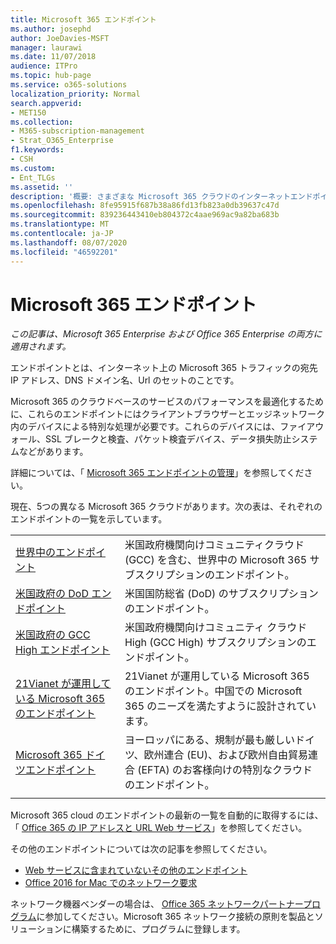 ```yaml
---
title: Microsoft 365 エンドポイント
ms.author: josephd
author: JoeDavies-MSFT
manager: laurawi
ms.date: 11/07/2018
audience: ITPro
ms.topic: hub-page
ms.service: o365-solutions
localization_priority: Normal
search.appverid:
- MET150
ms.collection:
- M365-subscription-management
- Strat_O365_Enterprise
f1.keywords:
- CSH
ms.custom:
- Ent_TLGs
ms.assetid: ''
description: '概要: さまざまな Microsoft 365 クラウドのインターネットエンドポイントに関する以下の記事を参照してください。'
ms.openlocfilehash: 8fe95915f687b38a86fd13fb823a0db39637c47d
ms.sourcegitcommit: 839236443410eb804372c4aae969ac9a82ba683b
ms.translationtype: MT
ms.contentlocale: ja-JP
ms.lasthandoff: 08/07/2020
ms.locfileid: "46592201"
---
```

# <a name="microsoft-365-endpoints"></a>Microsoft 365 エンドポイント

*この記事は、Microsoft 365 Enterprise および Office 365 Enterprise の両方に適用されます。*

エンドポイントとは、インターネット上の Microsoft 365 トラフィックの宛先 IP アドレス、DNS ドメイン名、Url のセットのことです。 

Microsoft 365 のクラウドベースのサービスのパフォーマンスを最適化するために、これらのエンドポイントにはクライアントブラウザーとエッジネットワーク内のデバイスによる特別な処理が必要です。これらのデバイスには、ファイアウォール、SSL ブレークと検査、パケット検査デバイス、データ損失防止システムなどがあります。

詳細については、「 [Microsoft 365 エンドポイントの管理](managing-office-365-endpoints.md)」を参照してください。

現在、5つの異なる Microsoft 365 クラウドがあります。次の表は、それぞれのエンドポイントの一覧を示しています。

|||
|:-------|:-----|
| [世界中のエンドポイント](urls-and-ip-address-ranges.md) | 米国政府機関向けコミュニティクラウド (GCC) を含む、世界中の Microsoft 365 サブスクリプションのエンドポイント。 |
| [米国政府の DoD エンドポイント](office-365-u-s-government-dod-endpoints.md) | 米国国防総省 (DoD) のサブスクリプションのエンドポイント。 |
| [米国政府の GCC High エンドポイント](office-365-u-s-government-gcc-high-endpoints.md) | 米国政府機関向けコミュニティ クラウド High (GCC High) サブスクリプションのエンドポイント。 |
| [21Vianet が運用している Microsoft 365 のエンドポイント](urls-and-ip-address-ranges-21vianet.md) | 21Vianet が運用している Microsoft 365 のエンドポイント。中国での Microsoft 365 のニーズを満たすように設計されています。 |
| [Microsoft 365 ドイツエンドポイント](office-365-germany-endpoints.md) | ヨーロッパにある、規制が最も厳しいドイツ、欧州連合 (EU)、および欧州自由貿易連合 (EFTA) のお客様向けの特別なクラウドのエンドポイント。 |
|||

Microsoft 365 cloud のエンドポイントの最新の一覧を自動的に取得するには、「 [Office 365 の IP アドレスと URL Web サービス](office-365-ip-web-service.md)」を参照してください。

その他のエンドポイントについては次の記事を参照してください。

- [Web サービスに含まれていないその他のエンドポイント](additional-office365-ip-addresses-and-urls.md)
- [Office 2016 for Mac でのネットワーク要求](network-requests-in-office-2016-for-mac.md)

ネットワーク機器ベンダーの場合は、 [Office 365 ネットワークパートナープログラム](office-365-networking-partner-program.md)に参加してください。Microsoft 365 ネットワーク接続の原則を製品とソリューションに構築するために、プログラムに登録します。 
